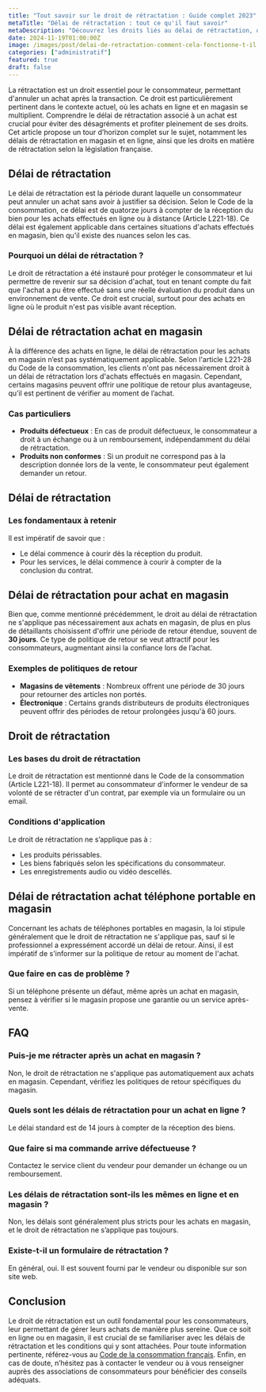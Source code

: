 ```yaml
---
title: "Tout savoir sur le droit de rétractation : Guide complet 2023"
metaTitle: "Délai de rétractation : tout ce qu'il faut savoir"
metaDescription: "Découvrez les droits liés au délai de rétractation, que ce soit en magasin ou en ligne. Informez-vous sur la loi en vigueur."
date: 2024-11-19T01:00:00Z
image: /images/post/delai-de-retractation-comment-cela-fonctionne-t-il.webp
categories: ["administratif"]
featured: true
draft: false
---
```


La rétractation est un droit essentiel pour le consommateur, permettant d'annuler un achat après la transaction. Ce droit est particulièrement pertinent dans le contexte actuel, où les achats en ligne et en magasin se multiplient. Comprendre le délai de rétractation associé à un achat est crucial pour éviter des désagréments et profiter pleinement de ses droits. Cet article propose un tour d’horizon complet sur le sujet, notamment les délais de rétractation en magasin et en ligne, ainsi que les droits en matière de rétractation selon la législation française.

## Délai de rétractation

Le délai de rétractation est la période durant laquelle un consommateur peut annuler un achat sans avoir à justifier sa décision. Selon le Code de la consommation, ce délai est de quatorze jours à compter de la réception du bien pour les achats effectués en ligne ou à distance (Article L221-18). Ce délai est également applicable dans certaines situations d'achats effectués en magasin, bien qu'il existe des nuances selon les cas.

### Pourquoi un délai de rétractation ?

Le droit de rétractation a été instauré pour protéger le consommateur et lui permettre de revenir sur sa décision d'achat, tout en tenant compte du fait que l'achat a pu être effectué sans une réelle évaluation du produit dans un environnement de vente. Ce droit est crucial, surtout pour des achats en ligne où le produit n'est pas visible avant réception.

## Délai de rétractation achat en magasin

À la différence des achats en ligne, le délai de rétractation pour les achats en magasin n’est pas systématiquement applicable. Selon l'article L221-28 du Code de la consommation, les clients n'ont pas nécessairement droit à un délai de rétractation lors d'achats effectués en magasin. Cependant, certains magasins peuvent offrir une politique de retour plus avantageuse, qu’il est pertinent de vérifier au moment de l’achat.

### Cas particuliers

- **Produits défectueux** : En cas de produit défectueux, le consommateur a droit à un échange ou à un remboursement, indépendamment du délai de rétractation.
- **Produits non conformes** : Si un produit ne correspond pas à la description donnée lors de la vente, le consommateur peut également demander un retour.

## Délai de rétractation

### Les fondamentaux à retenir

Il est impératif de savoir que :
- Le délai commence à courir dès la réception du produit.
- Pour les services, le délai commence à courir à compter de la conclusion du contrat.

## Délai de rétractation pour achat en magasin

Bien que, comme mentionné précédemment, le droit au délai de rétractation ne s'applique pas nécessairement aux achats en magasin, de plus en plus de détaillants choisissent d'offrir une période de retour étendue, souvent de **30 jours**. Ce type de politique de retour se veut attractif pour les consommateurs, augmentant ainsi la confiance lors de l’achat.

### Exemples de politiques de retour

- **Magasins de vêtements** : Nombreux offrent une période de 30 jours pour retourner des articles non portés.
- **Électronique** : Certains grands distributeurs de produits électroniques peuvent offrir des périodes de retour prolongées jusqu'à 60 jours.

## Droit de rétractation

### Les bases du droit de rétractation

Le droit de rétractation est mentionné dans le Code de la consommation (Article L221-18). Il permet au consommateur d'informer le vendeur de sa volonté de se rétracter d'un contrat, par exemple via un formulaire ou un email.

### Conditions d'application

Le droit de rétractation ne s’applique pas à :
- Les produits périssables.
- Les biens fabriqués selon les spécifications du consommateur.
- Les enregistrements audio ou vidéo descellés.

## Délai de rétractation achat téléphone portable en magasin

Concernant les achats de téléphones portables en magasin, la loi stipule généralement que le droit de rétractation ne s'applique pas, sauf si le professionnel a expressément accordé un délai de retour. Ainsi, il est impératif de s'informer sur la politique de retour au moment de l'achat.

### Que faire en cas de problème ?

Si un téléphone présente un défaut, même après un achat en magasin, pensez à vérifier si le magasin propose une garantie ou un service après-vente. 

## FAQ

### Puis-je me rétracter après un achat en magasin ?

Non, le droit de rétractation ne s'applique pas automatiquement aux achats en magasin. Cependant, vérifiez les politiques de retour spécifiques du magasin.

### Quels sont les délais de rétractation pour un achat en ligne ?

Le délai standard est de 14 jours à compter de la réception des biens.

### Que faire si ma commande arrive défectueuse ?

Contactez le service client du vendeur pour demander un échange ou un remboursement.

### Les délais de rétractation sont-ils les mêmes en ligne et en magasin ?

Non, les délais sont généralement plus stricts pour les achats en magasin, et le droit de rétractation ne s’applique pas toujours.

### Existe-t-il un formulaire de rétractation ?

En général, oui. Il est souvent fourni par le vendeur ou disponible sur son site web.

## Conclusion

Le droit de rétractation est un outil fondamental pour les consommateurs, leur permettant de gérer leurs achats de manière plus sereine. Que ce soit en ligne ou en magasin, il est crucial de se familiariser avec les délais de rétractation et les conditions qui y sont attachées. Pour toute information pertinente, référez-vous au [Code de la consommation français](https://www.legifrance.gouv.fr/codes/id/LEGIARTI000032490360). Enfin, en cas de doute, n’hésitez pas à contacter le vendeur ou à vous renseigner auprès des associations de consommateurs pour bénéficier des conseils adéquats.
```
